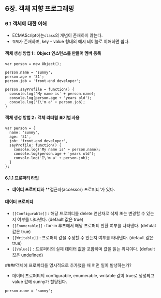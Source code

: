 ## 6장. 객체 지향 프로그래밍

### 6.1 객체에 대한 이해
- ECMAScript에는```class```의 개념이 존재하지 않는다.
- ```객체```가 존재하며, key - value 형태의 해시 테이블로 이해하면 쉽다.

#### 객체 생성 방법 1 : Object 인스턴스를 만들어 멤버 등록

```
var person = new Object();

person.name = 'sunny';
person.age = '31';
person.job = 'front-end developer';

person.sayProfile = function() {
  console.log('My name is' + person.name);
  console.log(person.age + 'years old');
  console.log('I\'m a' + person.job);
}
```

#### 객체 생성 방법 2 : 객체 리터럴 표기법 사용

```
var person = {
  name: 'sunny',
  age: '31',
  job: 'front-end developer',
  sayProfile: function() {
    console.log('My name is' + person.name);
    console.log(person.age + 'years old');
    console.log('I\'m a' + person.job);
  }
};
```

#### 6.1.1 프로퍼티 타입
- **데이터 프로퍼티**와 **접근자(accessor) 프로퍼티'가 있다.

#### 데이터 프로퍼티
- ```[[Configurable]]``` : 해당 프로퍼티를 delete 연산자로 삭제 또는 변경할 수 있는지 여부를 나타낸다. (default 값은 true)
- ```[[Enumerable]]``` : for-in 루프에서 해당 프로퍼티 반환 여부를 나타낸다. (defulat 값은 true)
- ```[[Writable]]``` : 프로퍼티 값을 수정할 수 있는지 여부를 타내낸다. (default 값은 true)
- ```[[Value]]``` : 프로퍼티의 실제 데이터 값을 포함하며 값을 읽는 위치이다. (default 값은 undefined)

####객체에 프로퍼티를 명시적으로 추가했을 때 어떤 일이 발생하는가?
- 데이터 프로퍼티의 configurable, enumerable, writable 값이 true로 생성되고 value 값에 sunny가 할당된다.
```
person.name = 'sunny';
```

